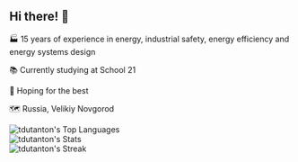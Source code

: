 ## Hi there! 👋

🏭 15 years of experience in energy, industrial safety, energy efficiency and energy systems design

📚 Currently studying at School 21

🌳 Hoping for the best

🗺️ Russia, Velikiy Novgorod

![tdutanton's Top Languages](https://github-readme-stats.vercel.app/api/top-langs/?username=tdutanton&theme=vue-dark&show_icons=true&hide_border=true&layout=compact)  
![tdutanton's Stats](https://github-readme-stats.vercel.app/api?username=tdutanton&theme=vue-dark&show_icons=true&hide_border=true&count_private=true)  
![tdutanton's Streak](https://github-readme-streak-stats.herokuapp.com/?user=tdutanton&theme=vue-dark&hide_border=true)
